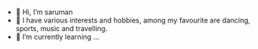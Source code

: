 - 👋 Hi, I’m saruman
- 👀 I have various interests and hobbies, among my favourite are dancing, sports, music and travelling.
- 🌱 I’m currently learning ...

<!---
saruman-art/saruman-art is a ✨ special ✨ repository because its `README.md` (this file) appears on your GitHub profile.
You can click the Preview link to take a look at your changes.
--->
